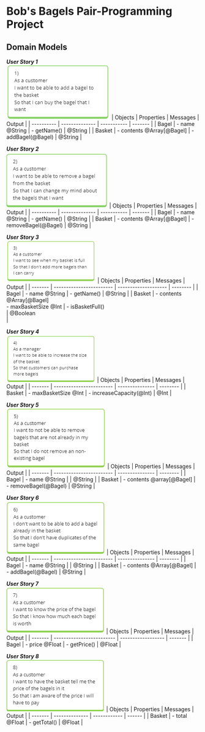 # Bob's Bagels Pair-Programming Project

## Domain Models

<b><i>User Story 1</i></b>
<br>![User Story 1: As a customer I want to be able to add a bagel to the basket](image.png)
| Objects    | Properties     | Messages    | Output  |
| ---------- | -------------- | ----------- | ------- |
| Bagel      | - name @String | - getName() | @String | 
| Basket     | - contents @Array[@Bagel] | - addBagel(@Bagel) | @String |

<b><i>User Story 2</i></b>
<br>![User Story 2: As a customer I want to be able to remove a bagel from the basket](image-1.png)
| Objects    | Properties     | Messages    | Output  |
| ---------- | -------------- | ----------- | ------- |
| Bagel      | - name @String | - getName() | @String | 
| Basket     | - contents @Array[@Bagel] | - removeBagel(@Bagel) | @String |

<b><i>User Story 3</i></b> 
<br>![User Story 3: As a customer I want to see when my basket is full](image-2.png)
| Objects | Properties               | Messages             | Output   |
| ------- | ------------------------ | -------------------- | -------- |
| Bagel   | - name @String           | - getName()          | @String  |
| Basket  | - contents @Array[@Bagel] <br> - maxBasketSize @Int | - isBasketFull() <br>     | @Boolean <br> |

<b><i>User Story 4</i></b> 
<br>![User Story 4: As a manager I want to be able to increase the size of the basket](image-3.png)
| Objects | Properties               | Messages        | Output   |
| ------- | ------------------------ | --------------- | -------- |
| Basket  | - maxBasketSize @Int | - increaseCapacity(@Int) | @Int |

<b><i>User Story 5</i></b>
<br>![User Story 5: As a customer I don't want to be able to remove bagels that aren't already in my basket](image-4.png)
| Objects | Properties               | Messages        | Output   |
| ------- | ------------------------ | --------------- | -------- |
| Bagel   | - name @String           |                 | @String  |
| Basket  | - contents @array[@Bagel] | - removeBagel(@Bagel) | @String |

<b><i>User Story 6</i></b> 
<br>![User Story 6: As a customer I don't want to be able to add a bagel already in the basket](image-6.png)
| Objects | Properties               | Messages        | Output   |
| ------- | ------------------------ | --------------- | -------- |
| Bagel   | - name @String           |                 | @String  |
| Basket  | - contents @Array[@Bagel] | - addBagel(@Bagel) | @String |

<b><i>User Story 7</i></b> 
<br>![User Story 7: As a customer I want to know the price of the bagel](image-7.png)
| Objects | Properties                | Messages           | Output  |
| ------- | ------------------------- | ------------------ | ------- |
| Bagel   | - price @Float            |  - getPrice()      | @Float  |

<b><i>User Story 8</i></b> 
<br>![User Story 8: As a customer I want to have the basket tell me the price of the bagels in it](image-8.png)
| Objects | Properties     | Messages     | Output |
| ------- | -------------- | ------------ | ------ |
| Basket  | - total @Float | - getTotal() | @Float |
